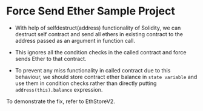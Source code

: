 # Force Send Ether Sample Project

- With help of selfdestruct(address) functionality of Solidity, we can destruct self contract and send all ethers in existing contract to the address passed as an argument in function call.

- This ignores all the condition checks in the called contract and force sends Ether to that contract.

- To prevent any miss functionality in called contract due to this behaviour, we should store contract ether balance in `state variable` and use them in condition checks rather than directly putting `address(this).balance` expression.

To demonstrate the fix, refer to EthStoreV2. 